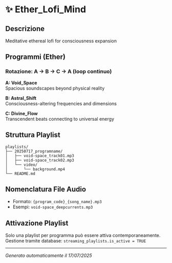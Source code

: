 # ✨ Ether_Lofi_Mind

## Descrizione
Meditative ethereal lofi for consciousness expansion

## Programmi (Ether)

### Rotazione: A → B → C → A (loop continuo)

**A: Void_Space**  
Spacious soundscapes beyond physical reality

**B: Astral_Shift**  
Consciousness-altering frequencies and dimensions

**C: Divine_Flow**  
Transcendent beats connecting to universal energy


## Struttura Playlist

```
playlists/
├── 20250717_programname/
│   ├── void-space_track01.mp3
│   ├── void-space_track02.mp3
│   └── video/
│       └── background.mp4
└── README.md
```

## Nomenclatura File Audio
- Formato: `{program_code}_{song_name}.mp3`
- Esempi: `void-space_deepcurrents.mp3`

## Attivazione Playlist
Solo una playlist per programma può essere attiva contemporaneamente.
Gestione tramite database: `streaming_playlists.is_active = TRUE`

---
*Generato automaticamente il 17/07/2025*
